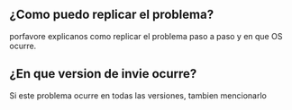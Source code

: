 ## ¿Como puedo replicar el problema?
porfavore explicanos como replicar el problema paso a paso y en que OS ocurre.
## ¿En que version de invie ocurre?
Si este problema ocurre en todas las versiones, tambien mencionarlo
